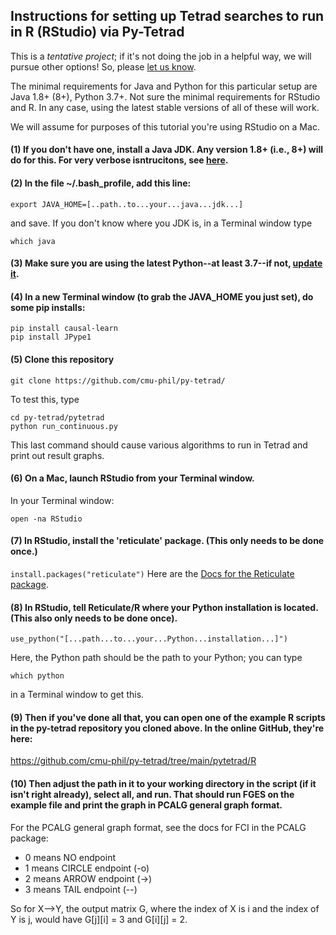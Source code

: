## Instructions for setting up Tetrad searches to run in R (RStudio) via Py-Tetrad

This is a _tentative project_; if it's not doing the job in a helpful way, we will pursue other options! So, please [let us know](https://github.com/cmu-phil/py-tetrad/issues).

The minimal requirements for Java and Python for this particular setup are Java 1.8+ (8+), Python 3.7+. Not sure the minimal requirements for RStudio and R. In any case, using the latest stable versions of all of these will work.

We will assume for purposes of this tutorial you're using RStudio on a Mac.

#### (1) If you don't have one, install a Java JDK. Any version 1.8+ (i.e., 8+) will do for this. For very verbose isntrucitons, see [here](https://github.com/cmu-phil/tetrad/wiki/Setting-up-Java-for-Tetrad).

#### (2) In the file ~/.bash_profile, add this line:
```
export JAVA_HOME=[..path..to...your...java...jdk...]
```
and save. If you don't know where you JDK is, in a Terminal window type 
```
which java
```
#### (3) Make sure you are using the latest Python--at least 3.7--if not, [update it](https://www.pythoncentral.io/how-to-update-python/). 

#### (4) In a new Terminal window (to grab the JAVA_HOME you just set), do some pip installs:

```
pip install causal-learn
pip install JPype1
```

#### (5) Clone this repository
    
```   
git clone https://github.com/cmu-phil/py-tetrad/
```
To test this, type
```
cd py-tetrad/pytetrad
python run_continuous.py
```
This last command should cause various algorithms to run in Tetrad and print out result graphs.

#### (6) On a Mac, launch RStudio from your Terminal window.

In your Terminal window:

`
open -na RStudio
`

#### (7) In RStudio, install the 'reticulate' package. (This only needs to be done once.)

`
install.packages("reticulate")
`
Here are the [Docs for the Reticulate package](https://rstudio.github.io/reticulate/).

#### (8) In RStudio, tell Reticulate/R where your Python installation is located. (This also only needs to be done once).

`
use_python("[...path...to...your...Python...installation...]")
`

Here, the Python path should be the path to your Python; you can type 

```which python```

in a Terminal window to get this.

#### (9) Then if you've done all that, you can open one of the example R scripts in the py-tetrad repository you cloned above. In the online GitHub, they're here:

https://github.com/cmu-phil/py-tetrad/tree/main/pytetrad/R

#### (10) Then adjust the path in it to your working directory in the script (if it isn't right already), select all, and run. That should run FGES on the example file and print the graph in PCALG general graph format. 

For the PCALG general graph format, see the docs for FCI in the PCALG package:
* 0 means NO endpoint
* 1 means CIRCLE endpoint (-o)
* 2 means ARROW endpoint (->)
* 3 means TAIL endpoint (--)

So for X-->Y, the output matrix G, where the index of X is i and the index of Y is j, would have G[j][i] = 3 and G[i][j] = 2.
